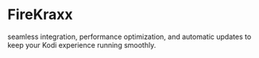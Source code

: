 # FireKraxx
seamless integration, performance optimization, and automatic updates to keep your Kodi experience running smoothly.
